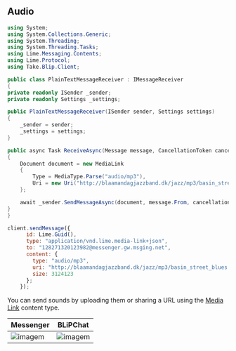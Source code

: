 ## Audio

```csharp
using System;
using System.Collections.Generic;
using System.Threading;
using System.Threading.Tasks;
using Lime.Messaging.Contents;
using Lime.Protocol;
using Take.Blip.Client;

public class PlainTextMessageReceiver : IMessageReceiver
{
private readonly ISender _sender;
private readonly Settings _settings;

public PlainTextMessageReceiver(ISender sender, Settings settings)
{
    _sender = sender;
    _settings = settings;
}

public async Task ReceiveAsync(Message message, CancellationToken cancellationToken)
{
    Document document = new MediaLink
    {
        Type = MediaType.Parse("audio/mp3"),
        Uri = new Uri("http://blaamandagjazzband.dk/jazz/mp3/basin_street_blues.mp3"),
    };

    await _sender.SendMessageAsync(document, message.From, cancellationToken);
}
}
```

```javascript
client.sendMessage({
      id: Lime.Guid(),
      type: "application/vnd.lime.media-link+json",
      to: "128271320123982@messenger.gw.msging.net",
      content: {
        type: "audio/mp3",
        uri: "http://blaamandagjazzband.dk/jazz/mp3/basin_street_blues.mp3",
        size: 3124123
      };
    });
```

You can send sounds by uploading them or sharing a URL using the [Media Link](/#media-link) content type.

<!-- ![imagem](images/audio_mssngr.png) -->

| Messenger                         | BLiPChat                              |
|-----------------------------------|---------------------------------------|
| ![imagem](images/audio_mssngr.png)|![imagem](images/audio_ms2sngr.png)    |
